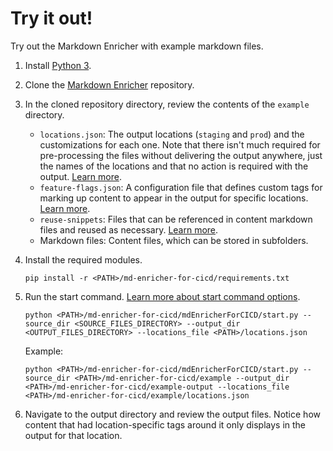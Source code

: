 <!--
# Copyright 2022 IBM Inc. All rights reserved
# SPDX-License-Identifier: Apache2.0
-->

# Try it out!

Try out the Markdown Enricher with example markdown files.

1. Install [Python 3](https://www.python.org/downloads/).
1. Clone the [Markdown Enricher](https://github.com/IBM/md-enricher-for-cicd) repository.
1. In the cloned repository directory, review the contents of the `example` directory.
    - `locations.json`: The output locations (`staging` and `prod`) and the customizations for each one. Note that there isn't much required for pre-processing the files without delivering the output anywhere, just the names of the locations and that no action is required with the output. [Learn more](setup.md).
    - `feature-flags.json`: A configuration file that defines custom tags for marking up content to appear in the output for specific locations. [Learn more](feature-flags.md).
    - `reuse-snippets`: Files that can be referenced in content markdown files and reused as necessary. [Learn more](reuse.md).
    - Markdown files: Content files, which can be stored in subfolders.
1. Install the required modules.
    ```
    pip install -r <PATH>/md-enricher-for-cicd/requirements.txt
    ```
1. Run the start command. [Learn more about start command options](setup.md).
    ```
    python <PATH>/md-enricher-for-cicd/mdEnricherForCICD/start.py --source_dir <SOURCE_FILES_DIRECTORY> --output_dir <OUTPUT_FILES_DIRECTORY> --locations_file <PATH>/locations.json
    ```

    Example:
    ```
    python <PATH>/md-enricher-for-cicd/mdEnricherForCICD/start.py --source_dir <PATH>/md-enricher-for-cicd/example --output_dir <PATH>/md-enricher-for-cicd/example-output --locations_file <PATH>/md-enricher-for-cicd/example/locations.json
    ```
1. Navigate to the output directory and review the output files. Notice how content that had location-specific tags around it only displays in the output for that location.




